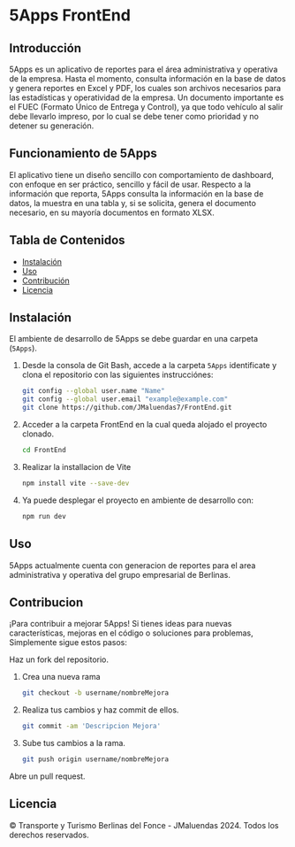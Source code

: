 # 5Apps FrontEnd

## Introducción

5Apps es un aplicativo de reportes para el área administrativa y operativa de la empresa. Hasta el momento, consulta información en la base de datos y genera reportes en Excel y PDF, los cuales son archivos necesarios para las estadísticas y operatividad de la empresa. Un documento importante es el FUEC (Formato Único de Entrega y Control), ya que todo vehículo al salir debe llevarlo impreso, por lo cual se debe tener como prioridad y no detener su generación.

## Funcionamiento de 5Apps

El aplicativo tiene un diseño sencillo con comportamiento de dashboard, con enfoque en ser práctico, sencillo y fácil de usar. Respecto a la información que reporta, 5Apps consulta la información en la base de datos, la muestra en una tabla y, si se solicita, genera el documento necesario, en su mayoría documentos en formato XLSX.

## Tabla de Contenidos

- [Instalación](#instalación)
- [Uso](#uso)
- [Contribución](#contribución)
- [Licencia](#licencia)

## Instalación

El ambiente de desarrollo de 5Apps se debe guardar en una carpeta (`5Apps`).

1. Desde la consola de Git Bash, accede a la carpeta `5Apps` identificate y clona el repositorio con las siguientes instrucciónes:
   ```bash
   git config --global user.name "Name"
   git config --global user.email "example@example.com"
   git clone https://github.com/JMaluendas7/FrontEnd.git
3. Acceder a la carpeta FrontEnd en la cual queda alojado el proyecto clonado.
   ```bash
   cd FrontEnd
5. Realizar la installacion de Vite
   ```bash
   npm install vite --save-dev
7. Ya puede desplegar el proyecto en ambiente de desarrollo con:
   ```bash
   npm run dev

## Uso

5Apps actualmente cuenta con generacion de reportes para el area administrativa y operativa del grupo empresarial de Berlinas.

## Contribucion

¡Para contribuir a mejorar 5Apps! Si tienes ideas para nuevas características, mejoras en el código o soluciones para problemas, Simplemente sigue estos pasos:

Haz un fork del repositorio.
1. Crea una nueva rama
   ```bash
   git checkout -b username/nombreMejora
2. Realiza tus cambios y haz commit de ellos.
   ```bash
   git commit -am 'Descripcion Mejora'
4. Sube tus cambios a la rama.
   ```bash
   git push origin username/nombreMejora
Abre un pull request.

## Licencia

© Transporte y Turismo Berlinas del Fonce - JMaluendas 2024. Todos los derechos reservados.
